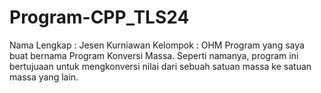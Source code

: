 # Program-CPP_TLS24
Nama Lengkap : Jesen Kurniawan
Kelompok : OHM
Program yang saya buat bernama Program Konversi Massa. 
Seperti namanya, program ini bertujuaan untuk mengkonversi nilai dari sebuah satuan massa ke satuan massa yang lain.
